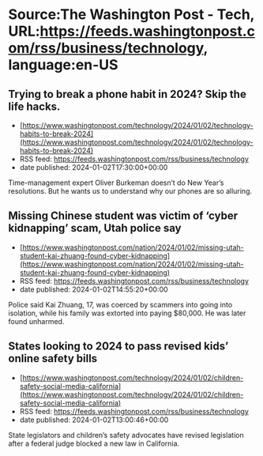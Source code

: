 # Source:The Washington Post - Tech, URL:https://feeds.washingtonpost.com/rss/business/technology, language:en-US

## Trying to break a phone habit in 2024? Skip the life hacks.
 - [https://www.washingtonpost.com/technology/2024/01/02/technology-habits-to-break-2024](https://www.washingtonpost.com/technology/2024/01/02/technology-habits-to-break-2024)
 - RSS feed: https://feeds.washingtonpost.com/rss/business/technology
 - date published: 2024-01-02T17:30:00+00:00

Time-management expert Oliver Burkeman doesn’t do New Year’s resolutions. But he wants us to understand why our phones are so alluring.

## Missing Chinese student was victim of ‘cyber kidnapping’ scam, Utah police say
 - [https://www.washingtonpost.com/nation/2024/01/02/missing-utah-student-kai-zhuang-found-cyber-kidnapping](https://www.washingtonpost.com/nation/2024/01/02/missing-utah-student-kai-zhuang-found-cyber-kidnapping)
 - RSS feed: https://feeds.washingtonpost.com/rss/business/technology
 - date published: 2024-01-02T14:55:20+00:00

Police said Kai Zhuang, 17, was coerced by scammers into going into isolation, while his family was extorted into paying $80,000. He was later found unharmed.

## States looking to 2024 to pass revised kids’ online safety bills
 - [https://www.washingtonpost.com/technology/2024/01/02/children-safety-social-media-california](https://www.washingtonpost.com/technology/2024/01/02/children-safety-social-media-california)
 - RSS feed: https://feeds.washingtonpost.com/rss/business/technology
 - date published: 2024-01-02T13:00:46+00:00

State legislators and children’s safety advocates have revised legislation after a federal judge blocked a new law in California.

